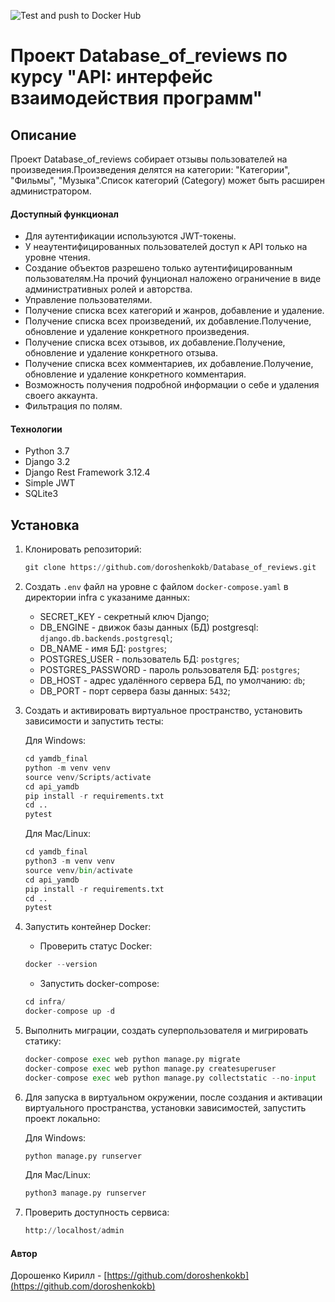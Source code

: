 ![Test and push to Docker Hub](https://github.com/doroshenkokb/yamdb_final/actions/workflows/yamdb_workflow.yml/badge.svg)

# Проект Database_of_reviews по курсу "API: интерфейс взаимодействия программ"

## Описание

Проект 
Database_of_reviews собирает отзывы пользователей на произведения.Произведения делятся на категории: "Категории", "Фильмы", "Музыка".Список категорий (Category) может быть расширен администратором.

#### Доступный функционал

- Для аутентификации используются JWT-токены.
- У неаутентифицированных пользователей доступ к API только на уровне чтения.
- Создание объектов разрешено только аутентифицированным пользователям.На прочий фунционал наложено ограничение в виде административных ролей и авторства.
- Управление пользователями.
- Получение списка всех категорий и жанров, добавление и удаление.
- Получение списка всех произведений, их добавление.Получение, обновление и удаление конкретного произведения.
- Получение списка всех отзывов, их добавление.Получение, обновление и удаление конкретного отзыва.  
- Получение списка всех комментариев, их добавление.Получение, обновление и удаление конкретного комментария.
- Возможность получения подробной информации о себе и удаления своего аккаунта.
- Фильтрация по полям.

#### Технологии

- Python 3.7
- Django 3.2
- Django Rest Framework 3.12.4
- Simple JWT
- SQLite3

## Установка

1. Клонировать репозиторий:

    ```python
    git clone https://github.com/doroshenkokb/Database_of_reviews.git
    ```

2. Создать `.env` файл на уровне с файлом `docker-compose.yaml` в директории infra с указаниме данных:

    - SECRET_KEY - секретный ключ Django;
    - DB_ENGINE - движок базы данных (БД) postgresql: `django.db.backends.postgresql`;
    - DB_NAME - имя БД: `postgres`;
    - POSTGRES_USER - пользователь БД: `postgres`;
    - POSTGRES_PASSWORD - пароль рользователя БД: `postgres`;
    - DB_HOST - адрес удалённого сервера БД, по умолчанию: `db`;
    - DB_PORT - порт сервера базы данных: `5432`;

3. Создать и активировать виртуальное пространство, установить зависимости и запустить тесты:

    Для Windows:

    ```python
    cd yamdb_final
    python -m venv venv
    source venv/Scripts/activate
    cd api_yamdb
    pip install -r requirements.txt
    cd ..
    pytest
    ```

    Для Mac/Linux:

    ```python
    cd yamdb_final
    python3 -m venv venv
    source venv/bin/activate
    cd api_yamdb
    pip install -r requirements.txt
    cd ..
    pytest
    ```

4. Запустить контейнер Docker:

    - Проверить статус Docker:

    ```python
    docker --version
    ```

    - Запустить docker-compose:

    ```python
    cd infra/
    docker-compose up -d
    ```

5. Выполнить миграции, создать суперпользователя и мигрировать статику:

    ```python
    docker-compose exec web python manage.py migrate
    docker-compose exec web python manage.py createsuperuser
    docker-compose exec web python manage.py collectstatic --no-input
    ```

6. Для запуска в виртуальном окружении, после создания и активации виртуального пространства, установки зависимостей, запустить проект локально:

    Для Windows:

    ```python
    python manage.py runserver
    ```

    Для Mac/Linux:

    ```python
    python3 manage.py runserver
    ```

7. Проверить доступность сервиса:

    ```python
    http://localhost/admin
    ```

#### Автор

Дорошенко Кирилл - [https://github.com/doroshenkokb](https://github.com/doroshenkokb)
